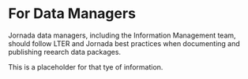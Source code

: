 # For Data Managers

Jornada data managers, including the Information Management team, should follow LTER and Jornada best practices when documenting and publishing reearch data packages. 

This is a placeholder for that tye of information.
